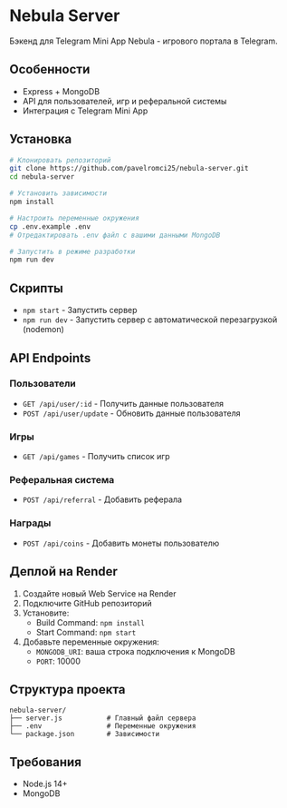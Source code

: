 # Nebula Server

Бэкенд для Telegram Mini App Nebula - игрового портала в Telegram.

## Особенности

- Express + MongoDB
- API для пользователей, игр и реферальной системы
- Интеграция с Telegram Mini App

## Установка

```bash
# Клонировать репозиторий
git clone https://github.com/pavelromci25/nebula-server.git
cd nebula-server

# Установить зависимости
npm install

# Настроить переменные окружения
cp .env.example .env
# Отредактировать .env файл с вашими данными MongoDB

# Запустить в режиме разработки
npm run dev
```

## Скрипты

- `npm start` - Запустить сервер
- `npm run dev` - Запустить сервер с автоматической перезагрузкой (nodemon)

## API Endpoints

### Пользователи
- `GET /api/user/:id` - Получить данные пользователя
- `POST /api/user/update` - Обновить данные пользователя

### Игры
- `GET /api/games` - Получить список игр

### Реферальная система
- `POST /api/referral` - Добавить реферала

### Награды
- `POST /api/coins` - Добавить монеты пользователю

## Деплой на Render

1. Создайте новый Web Service на Render
2. Подключите GitHub репозиторий
3. Установите:
   - Build Command: `npm install`
   - Start Command: `npm start`
4. Добавьте переменные окружения:
   - `MONGODB_URI`: ваша строка подключения к MongoDB
   - `PORT`: 10000

## Структура проекта

```
nebula-server/
├── server.js           # Главный файл сервера
├── .env                # Переменные окружения
└── package.json        # Зависимости
```

## Требования

- Node.js 14+
- MongoDB